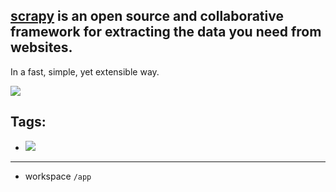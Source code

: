 ## [scrapy](https://scrapy.org) is an open source and collaborative framework for extracting the data you need from websites.
In a fast, simple, yet extensible way.

[![](https://images.microbadger.com/badges/image/n0trace/scrapy.svg)](https://microbadger.com/images/n0trace/scrapy "Get your own image badge on microbadger.com")


## Tags:
* [![](https://images.microbadger.com/badges/version/n0trace/scrapy.svg)](https://microbadger.com/images/n0trace/scrapy "Get your own version badge on microbadger.com")

---

- workspace `/app`